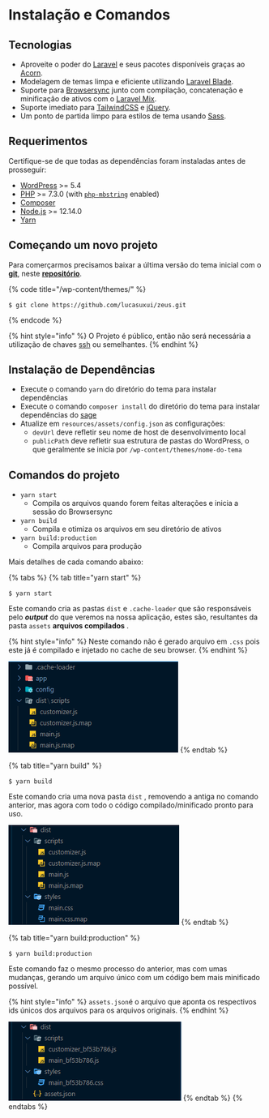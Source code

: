 # Instalação e Comandos

## Tecnologias

* Aproveite o poder do [Laravel](https://laravel.com) e seus pacotes disponíveis graças ao [Acorn](https://github.com/roots/acorn).
* Modelagem de temas limpa e eficiente utilizando [Laravel Blade](https://laravel.com/docs/master/blade).
* Suporte para [Browsersync](http://www.browsersync.io) junto com compilação, concatenação e minificação de ativos com o [Laravel Mix](https://github.com/JeffreyWay/laravel-mix).
* Suporte imediato para [TailwindCSS](https://tailwindcss.com) e [jQuery](https://jquery.com).
* Um ponto de partida limpo para estilos de tema usando [Sass](https://sass-lang.com).

## Requerimentos

Certifique-se de que todas as dependências foram instaladas antes de prosseguir:

* [WordPress](https://wordpress.org/) &gt;= 5.4
* [PHP](https://secure.php.net/manual/en/install.php) &gt;= 7.3.0 \(with [`php-mbstring`](https://secure.php.net/manual/en/book.mbstring.php) enabled\)
* [Composer](https://getcomposer.org/download/)
* [Node.js](http://nodejs.org/) &gt;= 12.14.0
* [Yarn](https://yarnpkg.com/en/docs/install)

## Começando um novo projeto

Para comerçarmos precisamos baixar a última versão do tema inicial com o [**git**](https://git-scm.com), neste [**repositório**](https://github.com/lucasuxui/zeus).

{% code title="/wp-content/themes/" %}
```
$ git clone https://github.com/lucasuxui/zeus.git
```
{% endcode %}

{% hint style="info" %}
 O Projeto é público, então não será necessária a utilização de chaves [ssh](https://docs.github.com/en/github/authenticating-to-github/connecting-to-github-with-ssh) ou semelhantes.
{% endhint %}

## Instalação de Dependências

* Execute o comando `yarn` do diretório do tema para instalar dependências
* Execute o comando `composer install` do diretório do tema para instalar dependências do [sage](https://github.com/roots/sage)
* Atualize em `resources/assets/config.json` as configurações:
  * `devUrl` deve refletir seu nome de host de desenvolvimento local
  * `publicPath` deve refletir sua estrutura de pastas do WordPress, o que geralmente se inicia por `/wp-content/themes/nome-do-tema`

## Comandos do projeto

* `yarn start` 
  * Compila os arquivos quando forem feitas alterações e inicia a sessão do Browsersync
* `yarn build`
  * Compila e otimiza os arquivos em seu diretório de ativos
* `yarn build:production` 
  * Compila arquivos para produção

Mais detalhes de cada comando abaixo:

{% tabs %}
{% tab title="yarn start" %}
```text
$ yarn start
```

Este comando cria as pastas `dist` e `.cache-loader` que são responsáveis pelo _**output**_ do que veremos na nossa aplicação, estes são, resultantes da pasta `assets` **arquivos compilados** .

{% hint style="info" %}
Neste comando não é gerado arquivo em `.css` pois este já é compilado e injetado no cache de seu browser.
{% endhint %}

![Exemplo de pastas/arquivos criados](.gitbook/assets/screenshot_1.png)
{% endtab %}

{% tab title="yarn build" %}
```text
$ yarn build
```

Este comando cria uma nova pasta `dist` , removendo a antiga no comando anterior, mas agora com todo o código compilado/minificado pronto para uso.

![Exemplo de pastas/arquivos compilados e minificados](.gitbook/assets/screenshot_2.png)
{% endtab %}

{% tab title="yarn build:production" %}
```text
$ yarn build:production
```

Este comando faz o mesmo processo do anterior, mas com umas mudanças, gerando um arquivo único com um código bem mais minificado possível.

{% hint style="info" %}
`assets.json`é o arquivo que aponta os respectivos ids únicos dos arquivos para os arquivos originais.
{% endhint %}

![](.gitbook/assets/screenshot_3.png)
{% endtab %}
{% endtabs %}



